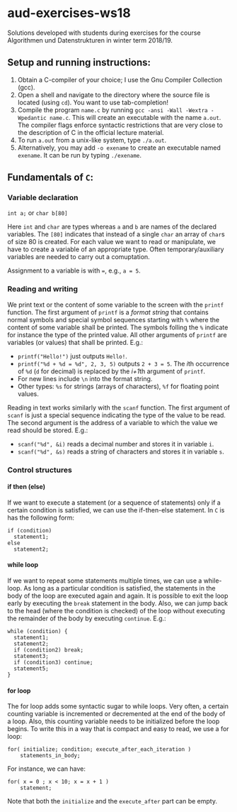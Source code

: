 # aud-exercises-ws18
Solutions developed with students during exercises for the course Algorithmen und Datenstrukturen in winter term 2018/19.

## Setup and running instructions:

1. Obtain a C-compiler of your choice; I use the Gnu Compiler Collection (gcc).
2. Open a shell and navigate to the directory where the source file is located (using `cd`). You want to use tab-completion! 
3. Compile the program `name.c` by running 
`gcc -ansi -Wall -Wextra -Wpedantic name.c`. 
This will create an executable with the name `a.out`. The compiler flags enforce syntactic restrictions that are very close to the description of C in the official lecture material.
4. To run `a.out` from a unix-like system, type `./a.out`.
5. Alternatively, you may add `-o exename` to create an executable named `exename`. It can be run by typing `./exename`.


## Fundamentals of `C`:

### Variable declaration

`int a;` or `char b[80]` 

Here `int` and `char` are types whereas `a` and `b` are names of the declared variables. The `[80]` indicates that instead of a single `char` an array of `char`s of size 80 is created. For each value we want to read or manipulate, we have to create a variable of an appropriate type. Often temporary/auxiliary variables are needed to carry out a comuptation.

Assignment to a variable is with `=`, e.g., `a = 5`.

### Reading and writing

We print text or the content of some variable to the screen with the `printf` function. The first argument of `printf` is a *format string* that contains normal symbols and special symbol sequences starting with `%` where the content of some variable shall be printed. The symbols folling the `%` indicate for instance the type of the printed value. All other arguments of `printf` are variables (or values) that shall be printed. E.g.:
- `printf("Hello!")` just outputs `Hello!`. 
- `printf("%d + %d = %d", 2, 3, 5)` outputs `2 + 3 = 5`. The *i*th occurrence of `%d` (`d` for decimal) is replaced by the *i+1*th argument of `printf`. 
- For new lines include `\n` into the format string.
- Other types: `%s` for strings (arrays of characters), `%f` for floating point values.

Reading in text works similarly with the `scanf` function. The first argument of `scanf` is just a special sequence indicating the type of the value to be read. The second argument is the address of a variable to which the value we read should be stored. E.g.: 
- `scanf("%d", &i)` reads a decimal number and stores it in variable `i`.
- `scanf("%d", &s)` reads a string of characters and stores it in variable `s`.

### Control structures

#### if then (else)
If we want to execute a statement (or a sequence of statements) only if a certain condition is satisfied, we can use the if-then-else statement. In `C` is has the following form:

```
if (condition)
  statement1;
else
  statement2;
```

#### while loop
If we want to repeat some statements multiple times, we can use a while-loop. As long as a particular condition is satisfied, the statements in the body of the loop are executed again and again. It is possible to exit the loop early by executing the `break` statement in the body. Also, we can jump back to the head (where the condition is checked) of the loop without executing the remainder of the body by executing `continue`. E.g.:

```
while (condition) {
  statement1;
  statement2;
  if (condition2) break;
  statement3;
  if (condition3) continue;
  statement5;
}
```

#### for loop
The for loop adds some syntactic sugar to while loops. Very often, a certain counting variable is incremented or decremented at the end of the body of a loop. Also, this counting variable needs to be initialized before the loop begins. To write this in a way that is compact and easy to read, we use a for loop:
``` 
for( initialize; condition; execute_after_each_iteration )
    statements_in_body;
```
For instance, we can have:
```
for( x = 0 ; x < 10; x = x + 1 )
    statement;
```
Note that both the `initialize` and the `execute_after` part can be empty.
